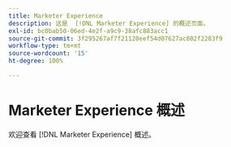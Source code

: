 ```yaml
---
title: Marketer Experience
description: 这是  [!DNL Marketer Experience] 的概述页面。
exl-id: bc0bab50-06ed-4e2f-a9c9-38afc883acc1
source-git-commit: 3f295267af7f21120eef54d07627ac802f2283f9
workflow-type: tm+mt
source-wordcount: '15'
ht-degree: 100%

---
```


# Marketer Experience 概述

欢迎查看 [!DNL Marketer Experience] 概述。
